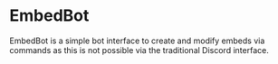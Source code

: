 # EmbedBot
EmbedBot is a simple bot interface to create and modify embeds via commands as this is not possible via the traditional Discord interface.

